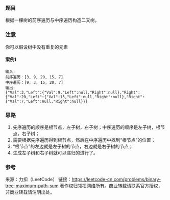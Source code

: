 ### 题目
根据一棵树的前序遍历与中序遍历构造二叉树。

### 注意
你可以假设树中没有重复的元素

#### 案例1
```
输入:
前序遍历：[3, 9, 20, 15, 7]
中序遍历：[9, 3, 15, 20, 7]
输出: 
{"Val":3,"Left":{"Val":9,"Left":null,"Right":null},"Right":{"Val":20,"Left":{"Val":15,"Left":null,"Right":null},"Right":{"Val":7,"Left":null,"Right":null}}}
```

### 思路
1. 先序遍历的顺序是根节点，左子树，右子树；中序遍历的顺序是左子树，根节点，右子树；  
2. 需要根据先序遍历得到根节点，然后在中序遍历中找到“根节点”的位置；  
3. “根节点”的左边就是左子树的节点，右边就是右子树的节点；  
4. 生成左子树和右子树就可以递归的进行了。  

### 参考
来源：力扣（LeetCode）
链接：https://leetcode-cn.com/problems/binary-tree-maximum-path-sum
著作权归领扣网络所有。商业转载请联系官方授权，非商业转载请注明出处。
